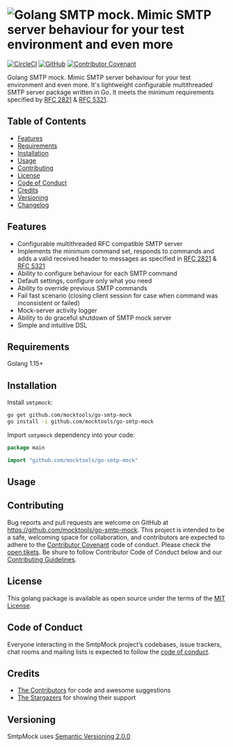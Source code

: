 # ![Golang SMTP mock. Mimic SMTP server behaviour for your test environment and even more](https://repository-images.githubusercontent.com/401721985/848bc1dd-fc35-4d78-8bd9-0ac3430270d8)

[![CircleCI](https://circleci.com/gh/mocktools/golang-smtp-mock/tree/master.svg?style=svg)](https://circleci.com/gh/mocktools/golang-smtp-mock/tree/master)
[![GitHub](https://img.shields.io/github/license/mocktools/golang-smtp-mock)](LICENSE.txt)
[![Contributor Covenant](https://img.shields.io/badge/Contributor%20Covenant-v1.4%20adopted-ff69b4.svg)](CODE_OF_CONDUCT.md)

Golang SMTP mock. Mimic SMTP server behaviour for your test environment and even more. It's lightweight configurable multithreaded SMTP server package written in Go. It meets the minimum requirements specified by [RFC 2821](https://datatracker.ietf.org/doc/html/rfc2821) & [RFC 5321](https://datatracker.ietf.org/doc/html/rfc5321).

## Table of Contents

- [Features](#features)
- [Requirements](#requirements)
- [Installation](#installation)
- [Usage](#usage)
- [Contributing](#contributing)
- [License](#license)
- [Code of Conduct](#code-of-conduct)
- [Credits](#credits)
- [Versioning](#versioning)
- [Changelog](CHANGELOG.md)

## Features

- Configurable multithreaded RFC compatible SMTP server
- Implements the minimum command set, responds to commands and adds a valid received header to messages as specified in [RFC 2821](https://datatracker.ietf.org/doc/html/rfc2821) & [RFC 5321](https://datatracker.ietf.org/doc/html/rfc5321)
- Ability to configure behaviour for each SMTP command
- Default settings, configure only what you need
- Ability to override previous SMTP commands
- Fail fast scenario (closing client session for case when command was inconsistent or failed)
- Mock-server activity logger
- Ability to do graceful shutdown of SMTP mock server
- Simple and intuitive DSL

## Requirements

Golang 1.15+

## Installation

Install `smtpmock`:

```bash
go get github.com/mocktools/go-smtp-mock
go install -i github.com/mocktools/go-smtp-mock
```

Import `smtpmock` dependency into your code:

```go
package main

import "github.com/mocktools/go-smtp-mock"
```

## Usage

## Contributing

Bug reports and pull requests are welcome on GitHub at https://github.com/mocktools/go-smtp-mock. This project is intended to be a safe, welcoming space for collaboration, and contributors are expected to adhere to the [Contributor Covenant](http://contributor-covenant.org) code of conduct. Please check the [open tikets](https://github.com/mocktools/go-smtp-mock/issues). Be shure to follow Contributor Code of Conduct below and our [Contributing Guidelines](CONTRIBUTING.md).

## License

This golang package is available as open source under the terms of the [MIT License](https://opensource.org/licenses/MIT).

## Code of Conduct

Everyone interacting in the SmtpMock project’s codebases, issue trackers, chat rooms and mailing lists is expected to follow the [code of conduct](CODE_OF_CONDUCT.md).

## Credits

- [The Contributors](https://github.com/mocktools/go-smtp-mock/graphs/contributors) for code and awesome suggestions
- [The Stargazers](https://github.com/mocktools/go-smtp-mock/stargazers) for showing their support

## Versioning

SmtpMock uses [Semantic Versioning 2.0.0](https://semver.org)
